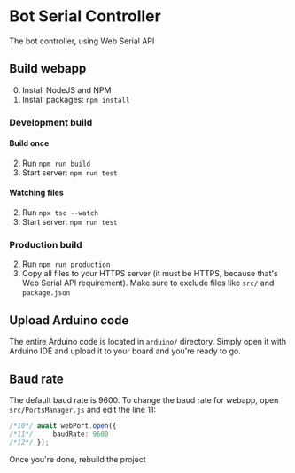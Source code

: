 # Bot Serial Controller
The bot controller, using Web Serial API

## Build webapp
0. Install NodeJS and NPM
1. Install packages: ``npm install``

### Development build
#### Build once
2. Run ``npm run build``
3. Start server: ``npm run test``

#### Watching files
2. Run ``npx tsc --watch``
3. Start server: ``npm run test``

### Production build
2. Run ``npm run production``
3. Copy all files to your HTTPS server (it must be HTTPS, because that's Web Serial API requirement). Make sure to exclude files like ``src/`` and ``package.json``

## Upload Arduino code
The entire Arduino code is located in ``arduino/`` directory. Simply open it with Arduino IDE and upload it to your board and you're ready to go.

## Baud rate
The default baud rate is 9600. To change the baud rate for webapp, open ``src/PortsManager.js`` and edit the line 11:
```ts
/*10*/ await webPort.open({
/*11*/     baudRate: 9600
/*12*/ });
```

Once you're done, rebuild the project